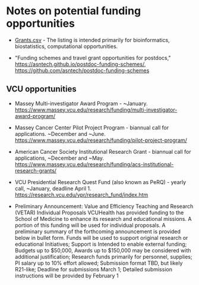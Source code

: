 # Notes on potential funding opportunities

- [Grants.csv](Grants.csv) - The listing is intended primarily for bioinformatics, biostatistics, computational opportunities.

- "Funding schemes and travel grant opportunities for postdocs," https://asntech.github.io/postdoc-funding-schemes/, https://github.com/asntech/postdoc-funding-schemes

## VCU opportunities

- Massey Multi-investigator Award Program - ~January. https://www.massey.vcu.edu/research/funding/multi-investigator-award-program/

- Massey Cancer Center Pilot Project Program - biannual call for applications. ~December and ~June. https://www.massey.vcu.edu/research/funding/pilot-project-program/

- American Cancer Society Institutional Research Grant - biannual call for applications, ~December and ~May. https://www.massey.vcu.edu/research/funding/acs-institutional-research-grants/

- VCU Presidential Research Quest Fund (also known as PeRQ) - yearly call, ~January, deadline April 1. https://research.vcu.edu/vpr/research_fund/index.htm

- Preliminary Announcement: Value and Efficiency Teaching and Research (VETAR) Individual Proposals
VCUHealth has provided funding to the School of Medicine to enhance its research and educational missions. A portion of this funding will be used for individual proposals. A preliminary summary of the forthcoming announcement is provided below in bullet form. Funds will be used to support original research or educational Initiatives; Support is Intended to enable external funding; Budgets up to $50,000, Awards up to $150,000 may be considered with additional justification; Research funds primarily for personnel, supplies; PI salary up to 10% effort allowed; Submission format TBD, but likely R21-like; Deadline for submissions March 1; Detailed submission instructions will be provided by February 1




